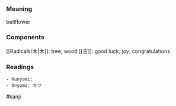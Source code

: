 ### Meaning

bellflower

### Components

[[Radicals/木|木]]: tree; wood [[吉]]: good luck; joy; congratulations

### Readings

```
- Kunyomi: 
- Onyomi: キツ
```

#kanji